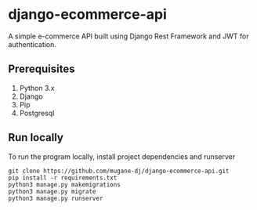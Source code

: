 # django-ecommerce-api
A simple e-commerce API built using Django Rest Framework and JWT for authentication.

## Prerequisites
1. Python 3.x
2. Django
3. Pip
4. Postgresql

## Run locally
To run the program locally, install project dependencies and runserver
```
git clone https://github.com/mugane-dj/django-ecommerce-api.git
pip install -r requirements.txt
python3 manage.py makemigrations
python3 manage.py migrate
python3 manage.py runserver
```
